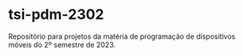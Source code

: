 # tsi-pdm-2302
Repositório para projetos da matéria de programação de dispositivos móveis do 2º semestre de 2023.
